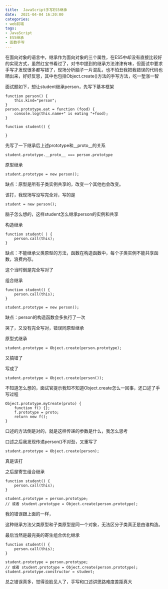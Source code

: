 ```yaml
---
title:  JavaScript手写ES5继承
date:  2021-04-04 16:20:00
categories: 
- web前端
tags:
- JavaScript
- ES5继承
- 函数手写
---
```

在面向对象的语言中，继承作为面向对象的三个属性，在ES5中却没有直接比较好的实现方式，虽然红宝书看过了，对书中提到的继承方法津津有味，但面试中要求手写才发现很多都写错了，现场分析脑子一片混乱，也不怕丑我把我错误的代码也晒出来，好好反思，其中也包括Object.create()方法的手写方法，吃一堑涨一智

<!-- more -->

面试题如下，想让student继承person，先写下基本框架

```
function person() {
	this.kind="person";
}
person.prototype.eat = function (food) {
	console.log(this.name+" is eating "+food);
}

function student() {

}
```

先写了一下继承后上述prototype和__proto__的关系

```
student.prototype.__proto__ === person.prototype
```

原型继承

```
student.prototype = new person();
```

缺点：原型是所有子类实例共享的，改变一个其他也会改变。

该打，我现场写没写完全对，写的是

```
student = new person();
```

脑子怎么想的，这样student怎么继承person的实例和共享



构造继承

```
function student( ) {
	person.call(this);
}
```

缺点：不能继承父类原型的方法，函数在构造函数中，每个子类实例不能共享函数，浪费内存。

这个当时倒是完全写对了



组合继承

```
function student() {
	person.call(this);
}

student.prototype = new person();
```

缺点：person的构造函数会多执行了一次

哭了，又没有完全写对，错误同原型继承



原型式继承

```
student.prototype = Object.create(person.prototype);
```

又搞错了

写成了

```
student.prototype = Object.create(person());
```

不知道怎么想的，面试官提示我知不知道Object.create怎么一回事，还口述了手写过程

```
Object.prototype.myCreate(proto) {
    function f() {};
    f.prototype = proto;
    return new f();
}
```

口述的方法倒是对的，就是这样传递的参数是什么，我怎么思考



口述之后我发现传递person()不对劲，又重写了

```
student.prototype = Object.create(person);
```

真是该打



之后是寄生组合继承

```
function student() {
	person.call(this);
}

student.prototype = person.prototype;
// 或者 student.prototype = Object.create(person.prototype);
```

我的错误跟上面的一样，

这种继承方法父类原型和子类原型是同一个对象，无法区分子类真正是由谁构造。



最后当然是最完美的寄生组合优化继承

```
function student() {
	person.call(this);
}

student.prototype = person.prototype;
// 或者 student.prototype = Object.create(person.prototype);
student.prototype.constructor = student;
```

总之错误真多，觉得没脸见人了，手写和口述讲思路难度差距真大